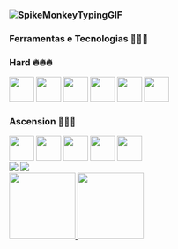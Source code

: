 ### ![SpikeMonkeyTypingGIF](https://github.com/giovlucas/giovlucas/assets/104012843/5e76d513-3165-408c-9337-6dd7f9cb9b91)




### Ferramentas e Tecnologias 🧑🏻‍💻
### Hard 🔥🔥🔥
<div>
<img loading="lazy" src="https://cdn.jsdelivr.net/gh/devicons/devicon/icons/amazonwebservices/amazonwebservices/amazonwebservices-plain-wordmark.svg" width="45" height="45"/>          
<img loading="lazy" src="https://cdn.jsdelivr.net/gh/devicons/devicon/icons/terraform/terraform-original-wordmark.svg" width="45" height="45"/>           
<img loading="lazy" src="https://cdn.jsdelivr.net/gh/devicons/devicon/icons/git/git-plain-wordmark.svg" width="45" height="45"/>                       
<img src="https://cdn.jsdelivr.net/gh/devicons/devicon/icons/docker/docker-plain-wordmark.svg" width="45" height="45"/>                        
<img loading="lazy" src="https://cdn.jsdelivr.net/gh/devicons/devicon/icons/kubernetes/kubernetes-plain-wordmark.svg" width="45" height="45"/>
<img loading="lazy" <img src="https://cdn.jsdelivr.net/gh/devicons/devicon/icons/grafana/grafana-original-wordmark.svg" width="45" height="45"/>
</div>

### Ascension 🚀🚀🚀
<div>
<img loading="lazy" src="https://cdn.jsdelivr.net/gh/devicons/devicon/icons/ansible/ansible-original-wordmark.svg" width="45" height="45"/>
<img loading="lazy" src="https://cdn.jsdelivr.net/gh/devicons/devicon/icons/azure-original-wordmark.svg" width="45" height="45"/>
<img loading="lazy" src="https://cdn.jsdelivr.net/gh/devicons/devicon/icons/mysql/mysql-original-wordmark" width="45" height="45"/>
<img loading="lazy" src="https://cdn.jsdelivr.net/gh/devicons/devicon/icons/microsoftsqlserver/microsoftsqlserver-plain-wordmark" width="45" height="45"/>
<img loading="lazy" src="https://cdn.jsdelivr.net/gh/devicons/devicon/icons/python/python-original-wordmark" width="45" height="45"/>
</div>



          
<div>
<a href="https://instagram.com/giovlucas" target="_blank"><img loading="lazy" src="https://img.shields.io/badge/-Instagram-%23E4405F?style=for-the-badge&logo=instagram&logoColor=white" target="_blank"></a>
<a href="https://www.linkedin.com/in/giovlucas" target="_blank"><img loading="lazy" src="https://img.shields.io/badge/-LinkedIn-%230077B5?style=for-the-badge&logo=linkedin&logoColor=white" target="_blank"></a>   
</div>


<div>
<a href="https://github.com/giovlucas">
<img loading="lazy" height="120em" src="https://github-readme-stats.vercel.app/api/top-langs/?username=giovlucas&layout=compact&langs_count=7&theme=tokyonight"/>
<img loading="lazy" height="120em" src="https://github-readme-stats.vercel.app/api?username=giovlucas&show_icons=true&theme=tokyonight&include_all_commits=true&count_private=true"/>
</div>
